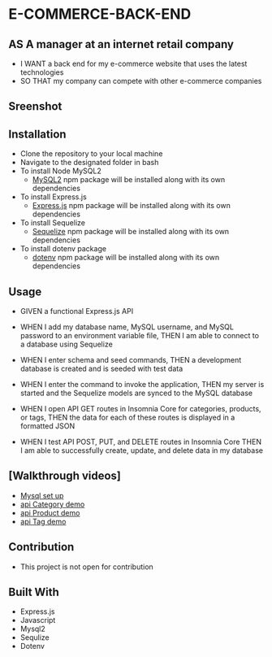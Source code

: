 # E-COMMERCE-BACK-END

## AS A manager at an internet retail company

  * I WANT a back end for my e-commerce website that uses the latest technologies
  * SO THAT my company can compete with other e-commerce companies
  
## Sreenshot



## Installation

   * Clone the repository to your local machine
  * Navigate to the designated folder in bash
  * To install Node MySQL2
    * [MySQL2](https://www.npmjs.com/package/mysql2#installation) npm package will be installed along with its own dependencies
  * To install Express.js
    * [Express.js](http://expressjs.com/) npm package will be installed along with its own dependencies    
  * To install Sequelize
    * [Sequelize](https://www.npmjs.com/package/sequelize) npm package will be installed along with its own dependencies
  * To install dotenv package
    * [dotenv](https://www.npmjs.com/package/dotenv) npm package will be installed along with its own dependencies
    
## Usage

* GIVEN a functional Express.js API

* WHEN I add my database name, MySQL username, and MySQL password to an environment variable file,
  THEN I am able to connect to a database using Sequelize
  
* WHEN I enter schema and seed commands,
  THEN a development database is created and is seeded with test data
  
* WHEN I enter the command to invoke the application,
  THEN my server is started and the Sequelize models are synced to the MySQL database
  
* WHEN I open API GET routes in Insomnia Core for categories, products, or tags,
  THEN the data for each of these routes is displayed in a formatted JSON
  
* WHEN I test API POST, PUT, and DELETE routes in Insomnia Core
  THEN I am able to successfully create, update, and delete data in my database

## [Walkthrough videos]
* [Mysql set up](https://drive.google.com/file/d/1SXdudGeUFhUTkMsvNbyKiqhl4JINhFZD/view?usp=sharing)
* [api Category demo](https://drive.google.com/file/d/1M018OpFXWMSbd-P7I39APsHN79St_9LJ/view?usp=sharing)
* [api Product demo](https://drive.google.com/file/d/110hHsL3K3K5A8Ey52F8PjyGb-BJmCOvO/view?usp=sharing)
* [api Tag demo](https://drive.google.com/file/d/1cUrHeOxDto5uAEULhj5LE4t_C7VFwuQ7/view?usp=sharing)

## Contribution

 * This project is not open for contribution
  
## Built With

- Express.js
- Javascript
- Mysql2
- Sequlize
- Dotenv
